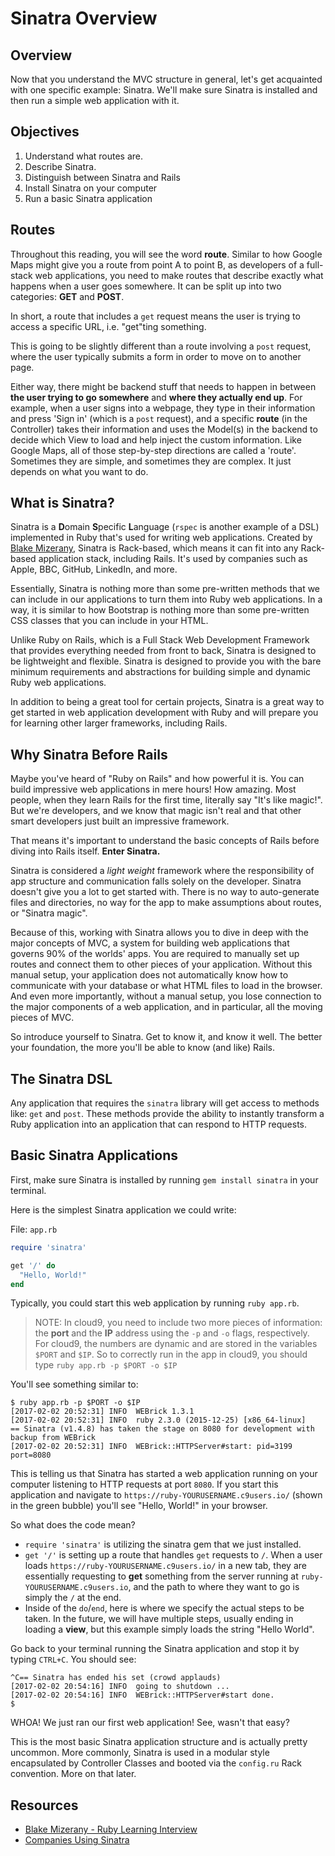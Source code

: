# Sinatra Overview

## Overview

Now that you understand the MVC structure in general, let's get acquainted with one specific example: Sinatra.  We'll make sure Sinatra is installed and then run a simple web application with it. 

## Objectives

1. Understand what routes are.
2. Describe Sinatra.
3. Distinguish between Sinatra and Rails
4. Install Sinatra on your computer
5. Run a basic Sinatra application


## Routes
Throughout this reading, you will see the word **route**.  Similar to how Google Maps might give you a route from point A to point B, as developers of a full-stack web applications, you need to make routes that describe exactly what happens when a user goes somewhere.  It can be split up into two categories: **GET** and **POST**.

In short, a route that includes a `get` request means the user is trying to access a specific URL, i.e. "get"ting something.

This is going to be slightly different than a route involving a `post` request, where the user typically submits a form in order to move on to another page.

Either way, there might be backend stuff that needs to happen in between **the user trying to go somewhere** and **where they actually end up**.  For example, when a user signs into a webpage, they type in their information and press 'Sign in' (which is a `post` request), and a specific **route** (in the Controller) takes their information and uses the Model(s) in the backend to decide which View to load and help inject the custom information.  Like Google Maps, all of those step-by-step directions are called a 'route'.  Sometimes they are simple, and sometimes they are complex.  It just depends on what you want to do.

## What is Sinatra?

Sinatra is a **D**omain **S**pecific **L**anguage (`rspec` is another example of a DSL) implemented in Ruby that's used for writing web applications. Created by [Blake Mizerany](https://github.com/bmizerany),  Sinatra is Rack-based, which means it can fit into any Rack-based application stack, including Rails. It's used by companies such as Apple, BBC, GitHub, LinkedIn, and more.

Essentially, Sinatra is nothing more than some pre-written methods that we can include in our applications to turn them into Ruby web applications.  In a way, it is similar to how Bootstrap is nothing more than some pre-written CSS classes that you can include in your HTML.

Unlike Ruby on Rails, which is a Full Stack Web Development Framework that provides everything needed from front to back, Sinatra is designed to be lightweight and flexible.  Sinatra is designed to provide you with the bare minimum requirements and abstractions for building simple and dynamic Ruby web applications.

In addition to being a great tool for certain projects, Sinatra is a great way to get started in web application development with Ruby and will prepare you for learning other larger frameworks, including Rails.

## Why Sinatra Before Rails

Maybe you've heard of "Ruby on Rails" and how powerful it is. You can build impressive web applications in mere hours! How amazing. Most people, when they learn Rails for the first time, literally say "It's like magic!". But we're developers, and we know that magic isn't real and that other smart developers just built an impressive framework.

That means it's important to understand the basic concepts of Rails before diving into Rails itself. **Enter Sinatra.**


Sinatra is considered a _light weight_ framework where the responsibility of app structure and communication falls solely on the developer. Sinatra doesn't give you a lot to get started with. There is no way to auto-generate files and directories, no way for the app to make assumptions about routes, or "Sinatra magic".

Because of this, working with Sinatra allows you to dive in deep with the major concepts of MVC, a system for building web applications that governs 90% of the worlds' apps. You are required to manually set up routes and connect them to other pieces of your application. Without this manual setup, your application does not automatically know how to communicate with your database or what HTML files to load in the browser. And even more importantly, without a manual setup, you lose connection to the major components of a web application, and in particular, all the moving pieces of MVC.

So introduce yourself to Sinatra. Get to know it, and know it well. The better your foundation, the more you'll be able to know (and like) Rails.

## The Sinatra DSL

Any application that requires the `sinatra` library will get access to methods like: `get` and `post`. These methods provide the ability to instantly transform a Ruby application into an application that can respond to HTTP requests.

## Basic Sinatra Applications

First, make sure Sinatra is installed by running `gem install sinatra` in your terminal.

Here is the simplest Sinatra application we could write:

File: `app.rb`
```ruby
require 'sinatra'

get '/' do
  "Hello, World!"
end
```

Typically, you could start this web application by running `ruby app.rb`. 

>NOTE: In cloud9, you need to include two more pieces of information: the **port** and the **IP** address using the `-p` and `-o` flags, respectively.  For cloud9, the numbers are dynamic and are stored in the variables `$PORT` and `$IP`.  So to correctly run in the app in cloud9, you should type `ruby app.rb -p $PORT -o $IP`

You'll see something similar to:

```
$ ruby app.rb -p $PORT -o $IP
[2017-02-02 20:52:31] INFO  WEBrick 1.3.1
[2017-02-02 20:52:31] INFO  ruby 2.3.0 (2015-12-25) [x86_64-linux]
== Sinatra (v1.4.8) has taken the stage on 8080 for development with backup from WEBrick
[2017-02-02 20:52:31] INFO  WEBrick::HTTPServer#start: pid=3199 port=8080 
```


This is telling us that Sinatra has started a web application running on your computer listening to HTTP requests at port `8080`. If you start this application and navigate to `https://ruby-YOURUSERNAME.c9users.io/` (shown in the green bubble) you'll see "Hello, World!" in your browser. 

So what does the code mean?
* `require 'sinatra'` is utilizing the sinatra gem that we just installed.
* `get '/'` is setting up a route that handles `get` requests to `/`.  When a user loads `https://ruby-YOURUSERNAME.c9users.io/` in a new tab, they are essentially requesting to **get** something from the server running at `ruby-YOURUSERNAME.c9users.io`, and the path to where they want to go is simply the `/` at the end.  
* Inside of the `do`/`end`, here is where we specify the actual steps to be taken.  In the future, we will have multiple steps, usually ending in loading a **view**, but this example simply loads the string "Hello World".

Go back to your terminal running the Sinatra application and stop it by typing `CTRL+C`. You should see:

```
^C== Sinatra has ended his set (crowd applauds)
[2017-02-02 20:54:16] INFO  going to shutdown ...
[2017-02-02 20:54:16] INFO  WEBrick::HTTPServer#start done.
$
```

WHOA!  We just ran our first web application!  See, wasn't that easy?

This is the most basic Sinatra application structure and is actually pretty uncommon. More commonly, Sinatra is used in a modular style encapsulated by Controller Classes and booted via the `config.ru` Rack convention.  More on that later.

## Resources

* [Blake Mizerany - Ruby Learning Interview](http://rubylearning.com/blog/2009/08/11/blake-mizerany-how-do-i-learn-and-master-sinatra/)
* [Companies Using Sinatra](http://www.sinatrarb.com/wild.html)